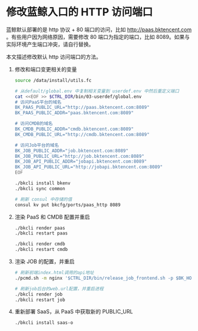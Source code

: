 # 修改蓝鲸入口的 HTTP 访问端口

蓝鲸默认部署的是 http 协议 + 80 端口的访问，比如 http://paas.bktencent.com 。有些用户因为网络原因，需要修改 80 端口为指定的端口，比如 8089。如果与实际环境产生端口冲突，请自行替换。

本文描述修改默认 http 访问端口的方法。

1. 修改和端口变更相关的变量

    ```bash
    source /data/install/utils.fc

    # 从default/global.env 中复制相关变量到 userdef.env 中然后重定义端口
    cat <<EOF >> $CTRL_DIR/bin/03-userdef/global.env 
    # 访问PaaS平台的域名
    BK_PAAS_PUBLIC_URL="http://paas.bktencent.com:8089"
    BK_PAAS_PUBLIC_ADDR="paas.bktencent.com:8089"

    # 访问CMDB的域名
    BK_CMDB_PUBLIC_ADDR="cmdb.bktencent.com:8089"
    BK_CMDB_PUBLIC_URL="http://cmdb.bktencent.com:8089"

    # 访问Job平台的域名
    BK_JOB_PUBLIC_ADDR="job.bktencent.com:8089"
    BK_JOB_PUBLIC_URL="http://job.bktencent.com:8089"
    BK_JOB_API_PUBLIC_ADDR="jobapi.bktencent.com:8089"
    BK_JOB_API_PUBLIC_URL="http://jobapi.bktencent.com:8089"
    EOF

    ./bkcli install bkenv
    ./bkcli sync common

    # 刷新 consul 中存储的值
    consul kv put bkcfg/ports/paas_http 8089
    ```

2. 渲染 PaaS 和 CMDB 配置并重启

    ```bash
    ./bkcli render paas
    ./bkcli restart paas

    ./bkcli render cmdb
    ./bkcli restart cmdb
    ```

3. 渲染 JOB 的配置，并重启

    ```bash
    # 刷新前端index.html调用的api地址
    ./pcmd.sh -m nginx '$CTRL_DIR/bin/release_job_frontend.sh -p $BK_HOME -s $BK_PKG_SRC_PATH -B $BK_PKG_SRC_PATH/backup -i $BK_JOB_API_PUBLIC_URL'

    # 刷新job后台的web.url配置，并重启进程
    ./bkcli render job
    ./bkcli restart job
    ```

4. 重新部署 SaaS，从 PaaS 中获取新的 PUBLIC_URL

    ```bash
    ./bkcli install saas-o 
    ```
